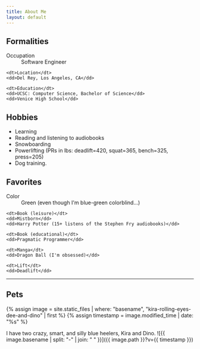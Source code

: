```yaml
---
title: About Me
layout: default
---
```


## Formalities

<dl>
    <dt>Occupation</dt>
    <dd>Software Engineer</dd>

    <dt>Location</dt>
    <dd>Del Rey, Los Angeles, CA</dd>

    <dt>Education</dt>
    <dd>UCSC: Computer Science, Bachelor of Science</dd>
    <dd>Venice High School</dd>
</dl>

## Hobbies

* Learning
* Reading and listening to audiobooks
* Snowboarding
* Powerlifting (PRs in lbs: deadlift=420, squat=365, bench=325,
  press=205)
* Dog training.

## Favorites

<dl>
    <dt>Color</dt>
    <dd>Green (even though I'm blue-green colorblind...)</dd>

    <dt>Book (leisure)</dt>
    <dd>Mistborn</dd>
    <dd>Harry Potter (15+ listens of the Stephen Fry audiobooks)</dd>

    <dt>Book (educational)</dt>
    <dd>Pragmatic Programmer</dd>

    <dt>Manga</dt>
    <dd>Dragon Ball (I'm obsessed)</dd>

    <dt>Lift</dt>
    <dd>Deadlift</dd>
</dl>

----

## Pets

{% assign image = site.static_files | where: "basename", "kira-rolling-eyes-dee-and-dino" | first %}
{% assign timestamp = image.modified_time | date: "%s" %}

I have two crazy, smart, and silly blue heelers, Kira and Dino.
![{{ image.basename | split: "-" | join: " " }}]({{ image.path }}?v={{ timestamp }})
